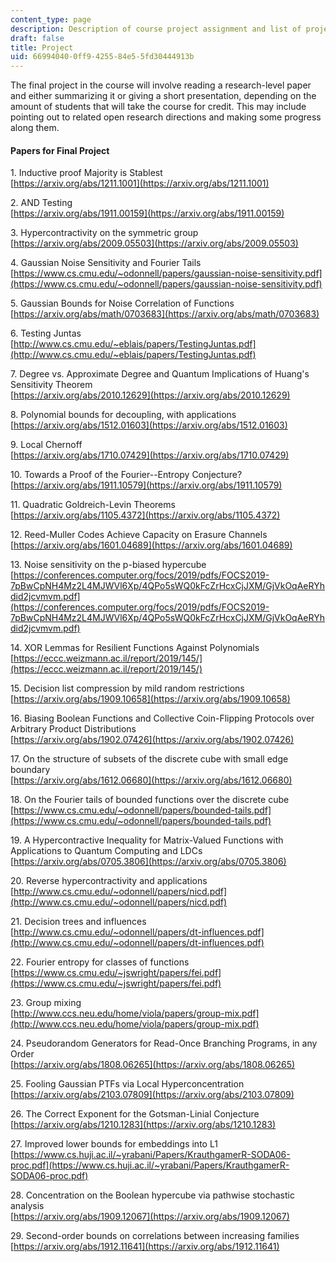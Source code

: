 ```yaml
---
content_type: page
description: Description of course project assignment and list of project topics
draft: false
title: Project
uid: 66994040-0ff9-4255-84e5-5fd30444913b
---
```

The final project in the course will involve reading a research-level paper and either summarizing it or giving a short presentation, depending on the amount of students that will take the course for credit. This may include pointing out to related open research directions and making some progress along them.

#### Papers for Final Project

1\. Inductive proof Majority is Stablest    
[https://arxiv.org/abs/1211.1001](https://arxiv.org/abs/1211.1001)

2\. AND Testing     
[https://arxiv.org/abs/1911.00159](https://arxiv.org/abs/1911.00159)

3\. Hypercontractivity on the symmetric group    
[https://arxiv.org/abs/2009.05503](https://arxiv.org/abs/2009.05503)

4\. Gaussian Noise Sensitivity and Fourier Tails    
[https://www.cs.cmu.edu/~odonnell/papers/gaussian-noise-sensitivity.pdf](https://www.cs.cmu.edu/~odonnell/papers/gaussian-noise-sensitivity.pdf)

5\. Gaussian Bounds for Noise Correlation of Functions    
[https://arxiv.org/abs/math/0703683](https://arxiv.org/abs/math/0703683)

6\. Testing Juntas    
[http://www.cs.cmu.edu/~eblais/papers/TestingJuntas.pdf](http://www.cs.cmu.edu/~eblais/papers/TestingJuntas.pdf)

7\. Degree vs. Approximate Degree and Quantum Implications of Huang's Sensitivity Theorem    
[https://arxiv.org/abs/2010.12629](https://arxiv.org/abs/2010.12629)

8\. Polynomial bounds for decoupling, with applications    
[https://arxiv.org/abs/1512.01603](https://arxiv.org/abs/1512.01603)

9\. Local Chernoff     
[https://arxiv.org/abs/1710.07429](https://arxiv.org/abs/1710.07429)

10\. Towards a Proof of the Fourier--Entropy Conjecture?    
[https://arxiv.org/abs/1911.10579](https://arxiv.org/abs/1911.10579)

11\. Quadratic Goldreich-Levin Theorems    
[https://arxiv.org/abs/1105.4372](https://arxiv.org/abs/1105.4372)

12\. Reed-Muller Codes Achieve Capacity on Erasure Channels    
[https://arxiv.org/abs/1601.04689](https://arxiv.org/abs/1601.04689)

13\. Noise sensitivity on the p-biased hypercube    
[https://conferences.computer.org/focs/2019/pdfs/FOCS2019-7pBwCpNH4Mz2L4MJWVl6Xp/4QPo5sWQ0kFcZrHcxCjJXM/GjVkOqAeRYhdid2jcvmvm.pdf](https://conferences.computer.org/focs/2019/pdfs/FOCS2019-7pBwCpNH4Mz2L4MJWVl6Xp/4QPo5sWQ0kFcZrHcxCjJXM/GjVkOqAeRYhdid2jcvmvm.pdf)

14\. XOR Lemmas for Resilient Functions Against Polynomials    
[https://eccc.weizmann.ac.il/report/2019/145/](https://eccc.weizmann.ac.il/report/2019/145/)

15\. Decision list compression by mild random restrictions    
[https://arxiv.org/abs/1909.10658](https://arxiv.org/abs/1909.10658)

16\. Biasing Boolean Functions and Collective Coin-Flipping Protocols over Arbitrary Product Distributions    
[https://arxiv.org/abs/1902.07426](https://arxiv.org/abs/1902.07426)

17\. On the structure of subsets of the discrete cube with small edge boundary    
[https://arxiv.org/abs/1612.06680](https://arxiv.org/abs/1612.06680)

18\. On the Fourier tails of bounded functions over the discrete cube    
[https://www.cs.cmu.edu/~odonnell/papers/bounded-tails.pdf](https://www.cs.cmu.edu/~odonnell/papers/bounded-tails.pdf)

19\. A Hypercontractive Inequality for Matrix-Valued Functions with Applications to Quantum Computing and LDCs    
[https://arxiv.org/abs/0705.3806](https://arxiv.org/abs/0705.3806)

20\. Reverse hypercontractivity and applications    
[http://www.cs.cmu.edu/~odonnell/papers/nicd.pdf](http://www.cs.cmu.edu/~odonnell/papers/nicd.pdf)

21\. Decision trees and influences     
[http://www.cs.cmu.edu/~odonnell/papers/dt-influences.pdf](http://www.cs.cmu.edu/~odonnell/papers/dt-influences.pdf)

22\. Fourier entropy for classes of functions     
[https://www.cs.cmu.edu/~jswright/papers/fei.pdf](https://www.cs.cmu.edu/~jswright/papers/fei.pdf)

23\. Group mixing    
[http://www.ccs.neu.edu/home/viola/papers/group-mix.pdf](http://www.ccs.neu.edu/home/viola/papers/group-mix.pdf)

24\. Pseudorandom Generators for Read-Once Branching Programs, in any Order    
[https://arxiv.org/abs/1808.06265](https://arxiv.org/abs/1808.06265)

25\. Fooling Gaussian PTFs via Local Hyperconcentration    
[https://arxiv.org/abs/2103.07809](https://arxiv.org/abs/2103.07809)

26\. The Correct Exponent for the Gotsman-Linial Conjecture    
[https://arxiv.org/abs/1210.1283](https://arxiv.org/abs/1210.1283)

27\. Improved lower bounds for embeddings into L1    
[https://www.cs.huji.ac.il/~yrabani/Papers/KrauthgamerR-SODA06-proc.pdf](https://www.cs.huji.ac.il/~yrabani/Papers/KrauthgamerR-SODA06-proc.pdf)

28\. Concentration on the Boolean hypercube via pathwise stochastic analysis    
[https://arxiv.org/abs/1909.12067](https://arxiv.org/abs/1909.12067)

29\. Second-order bounds on correlations between increasing families    
[https://arxiv.org/abs/1912.11641](https://arxiv.org/abs/1912.11641)